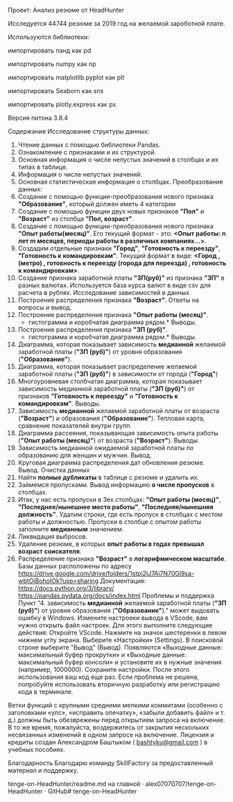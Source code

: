 Проект: Анализ резюме от HeadHunter

Исследуется 44744 резюме за 2019 год на желаемой зароботной плате.

Используются библиотеки:

импортировать панд как pd

импортировать numpy как np

импортировать matplotlib.pyplot как plt

импортировать Seaborn как sns

импортировать plotly.express как px

Версия питона 3.8.4

Содержание
Исследование структуры данных:
1. Чтение данных с помощью библиотеки Pandas. 
2. Ознакомление с признаками и их структурой. 
3. Основная информация о числе непустых значений в столбцах и их типах в таблице.
4. Информация о числе непустых значений.
5. Основная статистическая информация о столбцах.
Преобразование данных:
1. Создание с помощью функции-преобразования нового признака **"Образование"**, который должен иметь 4 категории
2. Создание с помощью функции двух новых признаков **"Пол"** и **"Возраст"** из столбца **"Пол, возраст"**. 
3. Создание с помощью функции-преобразования нового признака **"Опыт работы(месяц)"**. 
   Его текущий формат - это: **<Опыт работы: n лет m месяцев, периоды работы в различных компаниях…>**. 
4. Создадим отдельные признаки **"Город"**, **"Готовность к переезду"**, **"Готовность к командировкам"**.
   Текущий формат в виде: **<Город , (метро) , готовность к переезду (города для переезда) , готовность к командировкам>**.
5. Создание признака заработной платы **"ЗП(руб)"** из признака **"ЗП"** в разных валютах. Используется база курса валют в виде csv для расчета в рублях.
Исследование зависимостей в данных
1. Построение распределения признака **"Возраст"**. 
   Ответы на вопросы и вывод.
2. Построение распределения признака **"Опыт работы (месяц)"**. 
   * гистограмма и коробчатая диаграмма рядом.* Выводы.
3. Построение распределения признака **"ЗП (руб)"**. 
   * гистограмма и коробчатая диаграмма рядом.* Выводы.
4. Диаграмма, которая показывает зависимость **медианной** желаемой заработной платы (**"ЗП (руб)"**) от уровня образования (**"Образование"**).
5. Диаграмма, которая показывает распределение желаемой заработной платы (**"ЗП (руб)"**) в зависимости от города (**"Город"**)
6. Многоуровневая столбчатая диаграмма, которая показывает зависимость медианной заработной платы (**"ЗП (руб)"**) 
    от признаков **"Готовность к переезду"** и **"Готовность к командировкам"**. Выводы.
7. Зависимость **медианной** желаемой заработной платы от возраста (**"Возраст"**) и образования (**"Образование"**). 
   Тепловая карта, сравнение показателей внутри групп.
8. Диаграмма рассеяния, показывающая зависимость опыта работы (**"Опыт работы (месяц)"**) от возраста (**"Возраст"**).
   Выводы.
9. Зависимость медианной ожидаемой заработной платы по образованию для женщин и мужчин. Вывод.
10. Круговая диаграмма распределения дат обновления резюме. Вывод.
Очистка данных
1. Найти **полные дубликаты** в таблице с резюме и удалить их.
2. Займемся пропусками. Вывод информацию **о числе пропусков** в столбцах. 
3. Итак, у нас есть пропуски в 3ех столбцах: **"Опыт работы (месяц)"**, **"Последнее/нынешнее место работы"**, **"Последняя/нынешняя должность"**. 
   Удалим строки, где есть пропуск в столбцах с местом работы и должностью. Пропуски в столбце с опытом работы заполните **медианным** значением.
4. Ликвидация выбросов. 
5. Удаление резюме, в которых **опыт работы в годах превышал возраст соискателя**.
6. Распределение признака  **"Возраст"** в **логарифмическом масштабе**.
Базы данных расположены по адресу https://drive.google.com/drive/folders/1stpi2IJ7Ai7N70Gl9sa-wbtOjBohoIOk?usp=sharing
Документация:
https://docs.python.org/3/library/
https://pandas.pydata.org/docs/index.html
Проблемы и поддержка
Пункт "4. зависимость **медианной** желаемой заработной платы (**"ЗП (руб)"**) от уровня образования (**"Образование"**)." 
может выдовать ошибку в Windows.
Измените настроеки вывода в VScode, вам нужно открыть файл настроек. Для этого выполните следующие действия:
Откройте VScode.
Нажмите на значок шестеренки в левом нижнем углу экрана.
Выберите «Настройки» (Settings).
В поисковой строке выберите "Вывод" (Вывод).
Появляются «Выходные данные: максимальный буфер прокрутки» и «Выходные данные: максимальный буфер консоли» и установите их в нужные значения (например, 1000000).
Сохраните настройки.
После этого использования ваш код еще раз. Если проблема не решена, попробуйте использовать вторичную разработку или регистрацию кода в терминале.

Ветки функций с крупными средними мелкими коммитами (особенно с заголовками «упс», «исправить опечатку», «забыли добавить файл» и т. д.) должны быть обезврежены перед открытием запроса на включение. В то же время, пожалуйста, воздержитесь от закрытия нескольких несвязанных изменений в одном запросе на включение.
Лицензия и кредиты
создан Александром Баштыком ( bashtyku@gmail.com ) в учебных пособиях.

Благодарность
Благодарю команду SkillFactory за предоставленный материал и поддержку.

tenge-on-HeadHunter/readme.md на главной · alex07070707/tenge-on-HeadHunter · GitHub#   t e n g e - o n - H e a d H u n t e r  
 